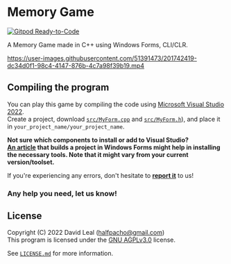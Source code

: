 # Memory Game

[![Gitpod Ready-to-Code](https://img.shields.io/badge/Gitpod-Ready--to--Code-blue?logo=gitpod)](https://gitpod.io/#https://github.com/Panquesito7/memory-game.git)

A Memory Game made in C++ using Windows Forms, CLI/CLR.

https://user-images.githubusercontent.com/51391473/201742419-dc34d0f1-98c4-4147-876b-4c7a98f39b19.mp4

## Compiling the program

You can play this game by compiling the code using [Microsoft Visual Studio 2022](https://visualstudio.microsoft.com/).\
Create a project, download [`src/MyForm.cpp`](https://github.com/Panquesito7/memory-game/blob/main/src/MyForm.cpp) and [`src/MyForm.h`](https://github.com/Panquesito7/memory-game/blob/main/src/MyForm.h)), and place it in `your_project_name/your_project_name`.

**Not sure which components to install or add to Visual Studio?**\
**[An article](https://dev.to/panquesito7/how-to-create-a-tic-tac-toe-game-in-cli-c-in-windows-3l9g) that builds a project in Windows Forms might help in installing the necessary tools. Note that it might vary from your current version/toolset.**

If you're experiencing any errors, don't hesitate to [**report it**](https://github.com/Panquesito7/memory-game/issues/new/choose) to us!

### Any help you need, let us know!

## License

Copyright (C) 2022 David Leal (halfpacho@gmail.com)\
This program is licensed under the [GNU AGPLv3.0](http://www.gnu.org/licenses/agpl-3.0.html) license.

See [`LICENSE.md`](https://github.com/Panquesito7/memory-game/blob/main/LICENSE.md) for more information.
